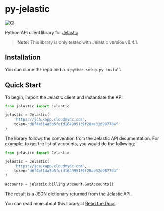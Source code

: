# py-jelastic

[![CI](https://github.com/Onemind-Services-LLC/py-jelastic/actions/workflows/ci.yml/badge.svg)](https://github.com/Onemind-Services-LLC/py-jelastic/actions/workflows/ci.yml)

Python API client library for [Jelastic](https://jelastic.com/).

> **Note:** This library is only tested with Jelastic version v8.4.1.

## Installation

You can clone the repo and run `python setup.py install`.

## Quick Start

To begin, import the Jelastic client and instantiate the API.

```python
from jelastic import Jelastic

jelastic = Jelastic(
    'https://jca.xapp.cloudmydc.com',
    token='d6f4e314a5b5fefd164995169f28ae32d987704f'
)
```

The library follows the convention from the Jelastic API documentation. For example, to get the list of accounts, you would do the following:

```python
from jelastic import Jelastic

jelastic = Jelastic(
    'https://jca.xapp.cloudmydc.com',
    token='d6f4e314a5b5fefd164995169f28ae32d987704f'
)

accounts = jelastic.billing.Account.GetAccounts()
```

The result is a JSON dictionary returned from the Jelastic API.

You can read more about this library at [Read the Docs](https://py-jelastic.readthedocs.io/en/latest/).

